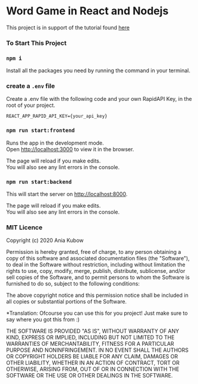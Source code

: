 # Word Game in React and Nodejs

This project is in support of the tutorial found [here](https://www.youtube.com/watch?v=_itMdiSc0KI)

### To Start This Project

### `npm i`

Install all the packages you need by running the command in your terminal.

### create a `.env` file

Create a .env file with the following code and your own RapidAPI Key, in the root of your project.

```
REACT_APP_RAPID_API_KEY={your_api_key}
```

### `npm run start:frontend`

Runs the app in the development mode.\
Open [http://localhost:3000](http://localhost:3000) to view it in the browser.

The page will reload if you make edits.\
You will also see any lint errors in the console.

### `npm run start:backend`

This will start the server on [http://localhost:8000](http://localhost:8000).

The page will reload if you make edits.\
You will also see any lint errors in the console.


### MIT Licence

Copyright (c) 2020 Ania Kubow

Permission is hereby granted, free of charge, to any person obtaining a copy of this software and associated documentation files (the "Software"), to deal in the Software without restriction, including without limitation the rights to use, copy, modify, merge, publish, distribute, sublicense, and/or sell copies of the Software, and to permit persons to whom the Software is furnished to do so, subject to the following conditions:

The above copyright notice and this permission notice shall be included in all copies or substantial portions of the Software.

*Translation: Ofcourse you can use this for you project! Just make sure to say where you got this from :)

THE SOFTWARE IS PROVIDED "AS IS", WITHOUT WARRANTY OF ANY KIND, EXPRESS OR IMPLIED, INCLUDING BUT NOT LIMITED TO THE WARRANTIES OF MERCHANTABILITY, FITNESS FOR A PARTICULAR PURPOSE AND NONINFRINGEMENT. IN NO EVENT SHALL THE AUTHORS OR COPYRIGHT HOLDERS BE LIABLE FOR ANY CLAIM, DAMAGES OR OTHER LIABILITY, WHETHER IN AN ACTION OF CONTRACT, TORT OR OTHERWISE, ARISING FROM, OUT OF OR IN CONNECTION WITH THE SOFTWARE OR THE USE OR OTHER DEALINGS IN THE SOFTWARE.
